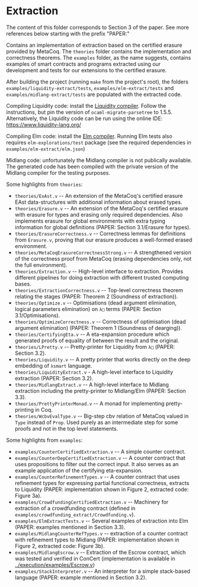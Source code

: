 # Extraction

The content of this folder corresponds to Section 3 of the paper. See more references below starting with the prefix "PAPER:"

Contains an implementation of extraction based on the certified erasure provided by MetaCoq. The
`theories` folder contains the implementation and correctness theorems.  The `examples` folder, as
the name suggests, contains examples of smart contracts and programs extracted using our development
and tests for our extensions to the certified erasure.

After building the project (running `make` from the project's root), the folders
`examples/liquidity-extract/tests`, `examples/elm-extract/tests` and `examples/midlang-extract/tests`
are populated with the extracted code.

Compiling Liquidity code: install the [Liquidity compiler](https://www.liquidity-lang.org/doc/installation/index.html).
Follow the instructions, but pin the version of `ocaml-migrate-parsetree` to 1.5.5. Alternatively,
the Liquidity code can be run using the online IDE: https://www.liquidity-lang.org/

Compiling Elm code:
install the [Elm compiler](https://guide.elm-lang.org/install/elm.html).
Running Elm tests also requires `elm-explorations/test` package (see the required dependencies in
`examples/elm-extract/elm.json`)

Midlang code: unfortunately the Midlang compiler is not publically available. The generated code
has been compiled with the private version of the Midlang compiler for the testing purposes.

Some highlights from `theories`:

* `theories/ExAst.v` -- An extension of the MetaCoq's certified erasure EAst data-structures with additional information about erased types.
* `theories/Erasure.v` -- An extension of the MetaCoq's certified erasure with erasure for types and erasing only required dependencies. Also implements erasure for global environments with extra typing information for global definitions (PAPER: Section 3.1/Erasure for types).
* `theories/ErasureCorrectness.v` -- Correctness lemmas for definitions from `Erasure.v`, proving that our erasure produces a well-formed erased environment.
* `theories/MetaCoqErasureCorrectnessStrong.v` -- A strengthened version of the correctness proof from MetaCoq (erasing dependencies only, not the full environment).
* `theories/Extraction.v` -- High-level interface to extraction. Provides different pipelines for doing extraction with different trusted computing bases.
* `theories/ExtractionCorrectness.v` -- Top-level correctness theorem relating the stages (PAPER: Theorem 2 (Soundness of extraction)).
* `theories/Optimize.v` -- Optimisations (dead argument elimination, logical parameters elimination) on `λ□` terms (PAPER: Section 3.1/Optimisations).
* `theories/OptimizeCorrectness.v` -- Correctness of optimisation (dead argument elimination) (PAPER: Theorem 1 (Soundness of dearging)).
* `theories/CertifyingEta.v` -- A eta-expansion procedure which generated proofs of equality of between the result and the original.
* `theories/LPretty.v` -- Pretty-printer for Liquidity from `λ□` (PAPER: Section 3.2).
* `theories/Liquidity.v` -- A pretty printer that works directly on the deep embedding of `λsmart` language.
* `theories/LiquidityExtract.v` - A high-level interface to Liquidity extraction (PAPER: Section 3.2).
* `theories/MidlangExtract.v` -- A high-level interface to Midlang extraction including the pretty-printer to Midlang/Elm (PAPER: Section 3.3).
* `theories/PrettyPrinterMonad.v` -- A monad for implementing pretty-printing in Coq.
* `theories/WcbvEvalType.v` -- Big-step cbv relation of MetaCoq valued in `Type` instead of `Prop`. Used purely as an intermediate step for some proofs and not in the top level statements.


Some highlights from `examples`:

* `examples/CounterCertifiedExtraction.v` -- A simple counter contract.
* `examples/CounterDepCertifiedExtraction.v` -- A counter contract that uses propositions to filter out the correct input. It also serves as an example application of the certifying eta-expansion.
* `examples/CounterRefinementTypes.v` -- A counter contract that uses refinement types for expressing partial functional correctness, extracts to Liquidity (PAPER: implementation shown in Figure 2, extracted code: Figure 3a).
* `examples/CrowdfundingCertifiedExtraction.v` -- Machinery for extraction of a crowdfunding contract (defined in `examples/crowdfunding_extract/Crowdfunding.v`).
* `examples/ElmExtractTests.v` -- Several examples of extraction into Elm (PAPER: examples mentioned in Section 3.3).
* `examples/MidlangCounterRefTypes.v` -- extraction of a counter contract with refinement types to Midlang (PAPER: implementation shown in Figure 2, extracted code: Figure 3b).
* `examples/MidlangEscrow.v` -- Extraction of the Escrow contract, which was tested and verified in ConCert (implementation is available in [../execution/examples/Escrow.v](../execution/examples/Escrow.v))
* `examples/StackInterpreter.v` -- An interpreter for a simple stack-based language (PAPER: example mentioned in Section 3.2).
